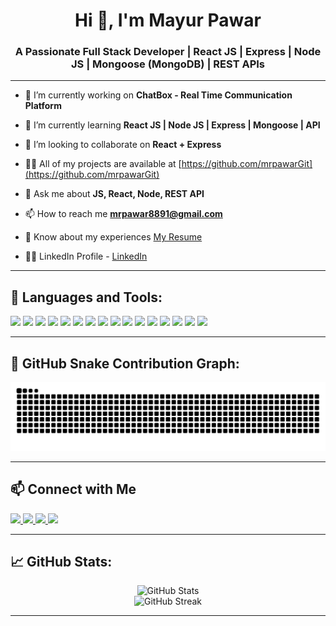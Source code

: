 <h1 align="center">Hi 👋, I'm Mayur Pawar</h1>
<h3 align="center">A Passionate Full Stack Developer | React JS | Express | Node JS | Mongoose (MongoDB) | REST APIs</h3>
<!-- <p align="center">
  <img src="https://komarev.com/ghpvc/?username=mrpawargit&label=Profile%20views&color=0e75b6&style=flat" alt="Profile views" />
</p -->
<!-- <p align="center">
  <img src="https://komarev.com/ghpvc/?username=mrpawargit&label=Profile%20views&color=0e75b6&style=flat" alt="Profile views" />
</p -->

---

- 🔭 I’m currently working on **ChatBox - Real Time Communication Platform**

- 🌱 I’m currently learning **React JS | Node JS | Express | Mongoose | API**

- 👯 I’m looking to collaborate on **React + Express**

- 👨‍💻 All of my projects are available at [https://github.com/mrpawarGit](https://github.com/mrpawarGit)

- 💬 Ask me about **JS, React, Node, REST API**

- 📫 How to reach me **mrpawar8891@gmail.com**

- 📄 Know about my experiences [My Resume](https://drive.google.com/file/d/12Kp69gjVwJunDSFCSHRbc-7mmFofXNAP/view?usp=drive_link)
  
- 👨‍💻 LinkedIn Profile - [LinkedIn](https://www.linkedin.com/in/mayur-pawar-325735349/)

---

## 🚀 Languages and Tools:

<p>
  <img src="https://img.shields.io/badge/React-20232A?style=for-the-badge&logo=react&logoColor=61DAFB" />
  <img src="https://img.shields.io/badge/Node.js-339933?style=for-the-badge&logo=nodedotjs&logoColor=white" />
  <img src="https://img.shields.io/badge/Express.js-000000?style=for-the-badge&logo=express&logoColor=white" />
  <img src="https://img.shields.io/badge/HTML5-E34F26?style=for-the-badge&logo=html5&logoColor=white" />
  <img src="https://img.shields.io/badge/CSS3-1572B6?style=for-the-badge&logo=css3&logoColor=white" />
  <img src="https://img.shields.io/badge/TailwindCSS-06B6D4?style=for-the-badge&logo=tailwindcss&logoColor=white" />
  <img src="https://img.shields.io/badge/Redux-593D88?style=for-the-badge&logo=redux&logoColor=white" />
  <img src="https://img.shields.io/badge/Bootstrap-7952B3?style=for-the-badge&logo=bootstrap&logoColor=white" />
  <img src="https://img.shields.io/badge/JavaScript-F7DF1E?style=for-the-badge&logo=javascript&logoColor=black" />
  <img src="https://img.shields.io/badge/Firebase-FFCA28?style=for-the-badge&logo=firebase&logoColor=black" />
  <img src="https://img.shields.io/badge/Git-F05032?style=for-the-badge&logo=git&logoColor=white" />
  <img src="https://img.shields.io/badge/MySQL-00000F?style=for-the-badge&logo=mysql&logoColor=white" />
  <img src="https://img.shields.io/badge/Java-ED8B00?style=for-the-badge&logo=java&logoColor=white" />
  <img src="https://img.shields.io/badge/Spring_Boot-6DB33F?style=for-the-badge&logo=spring-boot&logoColor=white" />
  <img src="https://img.shields.io/badge/Vercel-000000?style=for-the-badge&logo=vercel&logoColor=white" />
  <img src="https://img.shields.io/badge/Netlify-00C7B7?style=for-the-badge&logo=netlify&logoColor=white" />
</p>

---

## 🐍 GitHub Snake Contribution Graph:

<p align="center">
  <img src="https://raw.githubusercontent.com/mrpawarGit/mrpawarGit/output/github-contribution-grid-snake.svg" alt="Snake animation" />
</p>

---

## 📫 Connect with Me

<p align="left">
  <a href="https://linkedin.com/in/mayur-pawar-325735349" target="_blank" rel="noopener noreferrer">
    <img src="https://img.shields.io/badge/LinkedIn-Mayur%20Pawar-blue?style=for-the-badge&logo=linkedin&logoColor=white" />
  </a>

  <a href="mailto:mrpwar8891@gmail.com" target="_blank" rel="noopener noreferrer">
    <img src="https://img.shields.io/badge/Gmail-mrpwar8891@gmail.com-D14836?style=for-the-badge&logo=gmail&logoColor=white" />
  </a>

  <a href="https://twitter.com/realmayurpawar" target="_blank" rel="noopener noreferrer">
    <img src="https://img.shields.io/badge/Twitter-@realmayurpawar-1DA1F2?style=for-the-badge&logo=twitter&logoColor=white" />
  </a>

  <a href="https://www.hackerrank.com/realmayurpawar" target="_blank" rel="noopener noreferrer">
    <img src="https://img.shields.io/badge/HackerRank-MrPawar-2EC866?style=for-the-badge&logo=hackerrank&logoColor=white" />
  </a>
</p>

---

## 📈 GitHub Stats:

<p align="center">
  <img src="https://github-readme-stats.vercel.app/api?username=mrpawarGit&show_icons=true&theme=radical" alt="GitHub Stats" />
  <br/>
  <img src="https://streak-stats.demolab.com/?user=mrpawarGit&theme=radical" alt="GitHub Streak" />
</p>

---
